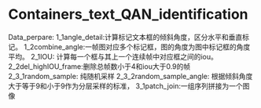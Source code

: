 # Containers_text_QAN_identification

Data_perpare:
1_1angle_detail:计算标记文本框的倾斜角度，区分水平和垂直标记。
1_2combine_angle:一帧图对应多个标记框，图的角度为图中标记框的角度平均。
2_1IOU: 计算每一个框与其上一个连续帧中对应框之间的iou。
2_2del_highIOU_frame:删除总帧数小于4和iou大于0.9的帧
2_3_1random_sample: 纯随机采样
2_3_2random_sample_angle: 根据倾斜角度大于等于9和小于9作为分层采样的标准，
3_1patch_join:一组序列拼接为一个图像
